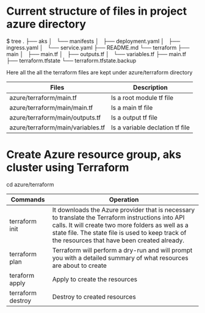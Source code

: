 # Current structure of files in project azure directory

$ tree
.
├── aks
│   └── manifests
│       ├── deployment.yaml
│       ├── ingress.yaml
│       └── service.yaml
├── README.md
└── terraform
    ├── main
    │   ├── main.tf
    │   ├── outputs.tf
    │   └── variables.tf
    ├── main.tf
    ├── terraform.tfstate
    └── terraform.tfstate.backup


Here all the all the terraform files are kept under azure/terraform directory

| Files | Description |
| ------ | ------ |
| azure/terraform/main.tf | Is a root module tf file |
| azure/terraform/main/main.tf | Is a main tf file |
| azure/terraform/main/outputs.tf | Is a output tf file |
| azure/terraform/main/variables.tf | Is a variable declation tf file |


# Create Azure resource group, aks cluster using Terraform

cd azure/terraform

| Commands | Operation |
| ------ | ------ |
| terraform init | It downloads the Azure provider that is necessary to translate the Terraform instructions into API calls. It will create two more folders as well as a state file. The state file is used to keep track of the resources that have been created already.|
| terraform plan | Terraform will perform a dry-run and will prompt you with a detailed summary of what resources are about to create |
| teraform apply | Apply to create the resources |
| terraform destroy | Destroy to created resources |